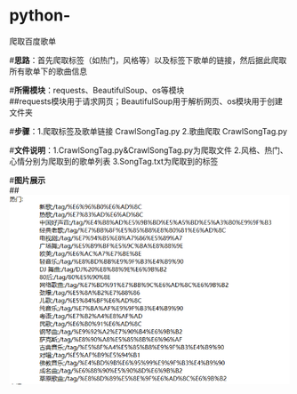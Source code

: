 # python-
爬取百度歌单


#**思路**：首先爬取标签（如热门，风格等）以及标签下歌单的链接，然后据此爬取所有歌单下的歌曲信息


#**所需模块**：requests、BeautifulSoup、os等模块  
 ##requests模块用于请求网页；BeautifulSoup用于解析网页、os模块用于创建文件夹

#**步骤**：1.爬取标签及歌单链接 CrawlSongTag.py
     2.歌曲爬取 CrawlSongTag.py

#**文件说明**：1.CrawlSongTag.py&CrawlSongTag.py为爬取文件 2.风格、热门、心情分别为爬取到的歌单列表  3.SongTag.txt为爬取到的标签

#**图片展示**  
##![爬取的标签](https://github.com/shuchangFrances/python-/blob/master/%E6%88%AA%E5%9B%BE%E5%B1%95%E7%A4%BA/%E6%A0%87%E7%AD%BE.png)
